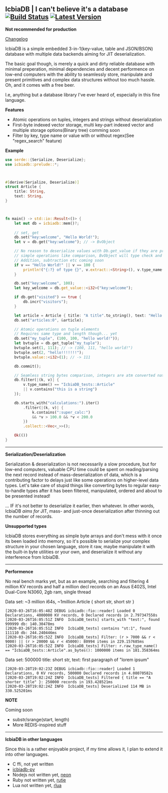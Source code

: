 [Latest Version]: https://img.shields.io/crates/v/icbiadb

[crates.io]: https://crates.io/crates/icbiadb
[Build Status]: https://travis-ci.com/icbiadb/icbiadb.svg?branch=master
[travis]: https://travis-ci.com/github/icbiadb/icbiadb

## IcbiaDB | I can't believe it's a database &emsp; [![Build Status]][travis] [![Latest Version]][crates.io]


**Not recommended for production**


[Changelog](https://github.com/icbiadb/icbiadb/blob/master/CHANGELOG.md)


IcbiaDB is a simple embedded 3-in-1(key-value, table and JSON/BSON) database with multiple data backends aiming for JIT deserialization.

The basic goal though, is merely a quick and dirty reliable database with minimal preperation, minimal dependencies and decent performence on low-end computers with the ability to seamlessly store, manipulate and present primitives and complex data structures without too much hassle. Oh, and it comes with a free beer.

I.e, anything but a database library I've ever heard of, especially in this fine language.


**Features**

* Atomic operations on tuples, integers and strings without deserialization
* First-byte indexed vector storage, multi key-part indexed vector and multiple storage options(Binary tree) comming soon
* Filter by key, type name or value with or without regex(See "regex_search" feature)


**Example**


```rust
use serde::{Serialize, Deserialize};
use icbiadb::prelude::*;



#[derive(Serialize, Deserialize)]
struct Article {
	title: String,
	text: String,
}



fn main() -> std::io::Result<()> {
	let mut db = icbiadb::mem()?;
	
	// set, get
	db.set("key:welcome", "Hello World!");
	let v = db.get("key:welcome"); // -> BvObject

	// No reason to deserialize values with Db.get_value if they are primitives and meant for 
	// simple operations like comparison, BvObject will type check and do byte vec stuff or deserialize internally.
	// Addition, subtraction etc coming soon
	if v == "Hello World!" || v == 100 {
		println!("{:?} of type {}", v.extract::<String>(), v.type_name());
	}

	db.set("key:welcome", 100);
	let key_welcome = db.get_value::<i32>("key:welcome");

	if db.get("visited") == true {
		db.incr("visitors");
	}

	let article = Article { title: "A title".to_string(), text: "Hello World!".to_string() };
	db.set("articles:0", &article);

	// Atomic operations on tuple elements
	// Requires same type and length though... yet
	db.set("my_tuple", (100, 100, "hello world!"));
	let bvtuple = db.get_tuple("my_tuple");
	bvtuple.set(1, 111); // -> (100, 111, "hello world!")
	bvtuple.set(2, "hello!!!!!!!");
	bvtuple.value::<i32>(1); // -> 111

	db.commit();

	// Seamless string bytes comparison, integers are atm converted natively(from_le_bytes)
	db.filter(|(k, v)| {
		v.type_name() == "IcbiaDB_tests::Article"
		|| v.contains("this is a string")
	});

	db.starts_with("calculations:").iter()
		.filter(|(k, v)| {
			k.contains(":super_calc:")
			&& *v > 100.0 && *v < 200.0
		})
		.collect::<Vec<_>>();

	Ok(())
}
```

---


**Serialization/Deserialization**

Serialization & deserialization is not necessarily a slow procedure, but for low-end computers, valuable CPU time could be spent on reading/parsing the next record instead of mass-deserialization of data, which is a contributing factor to delays just like some operations on higher-level data types. Let's take care of stupid things like converting bytes to regular easy-to-handle types after it has been filtered, manipulated, ordered and about to be presented instead! 

... IF it's not better to deserialize it earlier, then whatever. In other words, IcbiaDB _aims for_ JIT, mass- and just-once deserialization after thinning out the number of records.


**Unsupported types**

IcbiaDB stores everything as simple byte arrays and don't mess with it once its been loaded into memory, so it's possible to serialize your complex structure in your chosen language, store it raw, maybe manipulate it with the built-in byte utilities or your own, and deserialize it without any interference from IcbiaDB.


---


**Performence**


No real bench marks yet, but as an example, searching and filtering 4 million KV records and half a million decl records on an Asus E402S, Intel Dual-Core N3060, 2gb ram, single thread

Data set: ~3 million i64s, ~1million Article { short str, short str }
```
[2020-03-26T16:05:48Z DEBUG icbiadb::fio::reader] Loaded 0 Declarations, 4000000 KV records, 0 Declared records in 2.797347558s
[2020-03-26T16:05:51Z INFO  IcbiaDB_tests] starts_with "test:", found 999999 db: 140.30478ms
[2020-03-26T16:05:51Z INFO  IcbiaDB_tests] contains "st:1", found 111110 db: 244.240446ms
[2020-03-26T16:05:52Z INFO  IcbiaDB_tests] Filter: (r > 7000 && r < 9000) || (r > 20000 && r < 45000): 80994 items in 229.157685ms
[2020-03-26T16:05:52Z INFO  IcbiaDB_tests] Filter: r.raw_type_name() == "IcbiaDB_tests::Article".as_bytes(): 1000000 items in 181.358364ms
```

Data set: 500000 title: short str, text: first paragraph of "lorem ipsum"
```
[2020-03-28T19:02:23Z DEBUG icbiadb::fio::reader] Loaded 1 Declarations, 0 KV records, 500000 Declared records in 4.08070582s
[2020-03-28T19:02:24Z INFO  IcbiaDB_tests] Filtered { title == "A shorter title" }: 250000 records in 193.428521ms
[2020-03-28T19:02:24Z INFO  IcbiaDB_tests] Deserialized 114 MB in 330.525201ms
```


**NOTE**

Coming soon

* substr/srange(start, length)
* More REDIS-inspired stuff


---


**IcbiaDB in other languages**


Since this is a rather enjoyable project, if my time allows it, I plan to extend it into other languages.

* C ffi, not yet written
* [icbiadb-py](https://github.com/icbiadb/icbiadb-py)
* Nodejs not written yet, [neon](https://github.com/neon-bindings/neon)
* Ruby not written yet, [rutie](https://github.com/danielpclark/rutie)
* Lua not written yet, [rlua](https://github.com/kyren/rlua)

